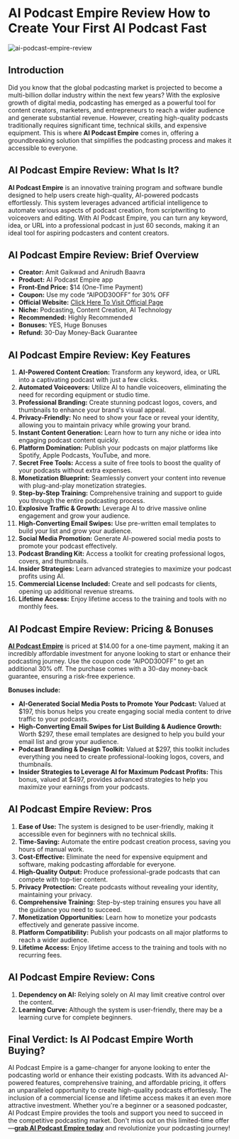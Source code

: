 # AI Podcast Empire Review How to Create Your First AI Podcast Fast
![ai-podcast-empire-review](https://github.com/user-attachments/assets/09bd9fdb-9556-40bc-a6a1-d27d1e9feca4)



## Introduction

Did you know that the global podcasting market is projected to become a multi-billion dollar industry within the next few years? With the explosive growth of digital media, podcasting has emerged as a powerful tool for content creators, marketers, and entrepreneurs to reach a wider audience and generate substantial revenue. However, creating high-quality podcasts traditionally requires significant time, technical skills, and expensive equipment. This is where **AI Podcast Empire** comes in, offering a groundbreaking solution that simplifies the podcasting process and makes it accessible to everyone.

## AI Podcast Empire Review: What Is It?

**AI Podcast Empire** is an innovative training program and software bundle designed to help users create high-quality, AI-powered podcasts effortlessly. This system leverages advanced artificial intelligence to automate various aspects of podcast creation, from scriptwriting to voiceovers and editing. With AI Podcast Empire, you can turn any keyword, idea, or URL into a professional podcast in just 60 seconds, making it an ideal tool for aspiring podcasters and content creators.

## AI Podcast Empire Review: Brief Overview

- **Creator:** Amit Gaikwad and Anirudh Baavra
- **Product:** AI Podcast Empire app
- **Front-End Price:** $14 (One-Time Payment)
- **Coupon:** Use my code “AIPOD30OFF” for 30% OFF
- **Official Website:** [Click Here To Visit Official Page](https://bit.ly/4jAUuAb)
- **Niche:** Podcasting, Content Creation, AI Technology
- **Recommended:** Highly Recommended
- **Bonuses:** YES, Huge Bonuses
- **Refund:** 30-Day Money-Back Guarantee

## AI Podcast Empire Review: Key Features

1. **AI-Powered Content Creation:** Transform any keyword, idea, or URL into a captivating podcast with just a few clicks.
2. **Automated Voiceovers:** Utilize AI to handle voiceovers, eliminating the need for recording equipment or studio time.
3. **Professional Branding:** Create stunning podcast logos, covers, and thumbnails to enhance your brand's visual appeal.
4. **Privacy-Friendly:** No need to show your face or reveal your identity, allowing you to maintain privacy while growing your brand.
5. **Instant Content Generation:** Learn how to turn any niche or idea into engaging podcast content quickly.
6. **Platform Domination:** Publish your podcasts on major platforms like Spotify, Apple Podcasts, YouTube, and more.
7. **Secret Free Tools:** Access a suite of free tools to boost the quality of your podcasts without extra expenses.
8. **Monetization Blueprint:** Seamlessly convert your content into revenue with plug-and-play monetization strategies.
9. **Step-by-Step Training:** Comprehensive training and support to guide you through the entire podcasting process.
10. **Explosive Traffic & Growth:** Leverage AI to drive massive online engagement and grow your audience.
11. **High-Converting Email Swipes:** Use pre-written email templates to build your list and grow your audience.
12. **Social Media Promotion:** Generate AI-powered social media posts to promote your podcast effectively.
13. **Podcast Branding Kit:** Access a toolkit for creating professional logos, covers, and thumbnails.
14. **Insider Strategies:** Learn advanced strategies to maximize your podcast profits using AI.
15. **Commercial License Included:** Create and sell podcasts for clients, opening up additional revenue streams.
16. **Lifetime Access:** Enjoy lifetime access to the training and tools with no monthly fees.

## AI Podcast Empire Review: Pricing & Bonuses

**[AI Podcast Empire](https://bit.ly/4jAUuAb)** is priced at $14.00 for a one-time payment, making it an incredibly affordable investment for anyone looking to start or enhance their podcasting journey. Use the coupon code “AIPOD30OFF” to get an additional 30% off. The purchase comes with a 30-day money-back guarantee, ensuring a risk-free experience.

**Bonuses include:**
- **AI-Generated Social Media Posts to Promote Your Podcast:** Valued at $197, this bonus helps you create engaging social media content to drive traffic to your podcasts.
- **High-Converting Email Swipes for List Building & Audience Growth:** Worth $297, these email templates are designed to help you build your email list and grow your audience.
- **Podcast Branding & Design Toolkit:** Valued at $297, this toolkit includes everything you need to create professional-looking logos, covers, and thumbnails.
- **Insider Strategies to Leverage AI for Maximum Podcast Profits:** This bonus, valued at $497, provides advanced strategies to help you maximize your earnings from your podcasts.

## AI Podcast Empire Review: Pros

1. **Ease of Use:** The system is designed to be user-friendly, making it accessible even for beginners with no technical skills.
2. **Time-Saving:** Automate the entire podcast creation process, saving you hours of manual work.
3. **Cost-Effective:** Eliminate the need for expensive equipment and software, making podcasting affordable for everyone.
4. **High-Quality Output:** Produce professional-grade podcasts that can compete with top-tier content.
5. **Privacy Protection:** Create podcasts without revealing your identity, maintaining your privacy.
6. **Comprehensive Training:** Step-by-step training ensures you have all the guidance you need to succeed.
7. **Monetization Opportunities:** Learn how to monetize your podcasts effectively and generate passive income.
8. **Platform Compatibility:** Publish your podcasts on all major platforms to reach a wider audience.
9. **Lifetime Access:** Enjoy lifetime access to the training and tools with no recurring fees.

## AI Podcast Empire Review: Cons

1. **Dependency on AI:** Relying solely on AI may limit creative control over the content.
2. **Learning Curve:** Although the system is user-friendly, there may be a learning curve for complete beginners.


## Final Verdict: Is AI Podcast Empire Worth Buying?

AI Podcast Empire is a game-changer for anyone looking to enter the podcasting world or enhance their existing podcasts. With its advanced AI-powered features, comprehensive training, and affordable pricing, it offers an unparalleled opportunity to create high-quality podcasts effortlessly. The inclusion of a commercial license and lifetime access makes it an even more attractive investment. Whether you're a beginner or a seasoned podcaster, AI Podcast Empire provides the tools and support you need to succeed in the competitive podcasting market. Don't miss out on this limited-time offer—**[grab AI Podcast Empire today](https://bit.ly/4jAUuAb)** and revolutionize your podcasting journey!

